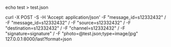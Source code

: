 echo test > test.json

curl -X POST -S -H 'Accept: application/json' -F "message_id=s12332432" /
-F "message_id=s12332432" /
-F "source=s12332432" /
-F "destination=s12332432" /
-F "channel=s12332432" /
-F "signature=signature" /
-F "photo=@test.json;type=image/jpg" 127.0.0.1:8000/last?format=json
